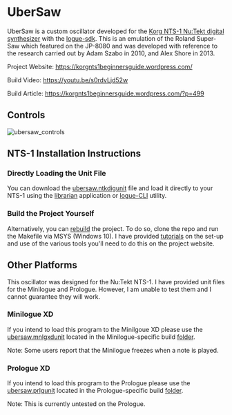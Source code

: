 # UberSaw
UberSaw is a custom oscillator developed for the [Korg NTS-1 Nu:Tekt digital synthesizer](https://www.korg.com/us/products/dj/nts_1/) with the [logue-sdk](https://github.com/korginc/logue-sdk). This is an emulation of the Roland Super-Saw which featured on the JP-8080 and was developed with reference to the research carried out by Adam Szabo in 2010, and Alex Shore in 2013.

Project Website:
https://korgnts1beginnersguide.wordpress.com/

Build Video:
https://youtu.be/s0rdvLjd52w

Build Article:
https://korgnts1beginnersguide.wordpress.com/?p=499

## Controls

![ubersaw_controls](https://user-images.githubusercontent.com/40239414/125534308-43eb3182-7a24-4f6b-8193-b27a17d7c3cb.png)

## NTS-1 Installation Instructions 

### Directly Loading the Unit File
You can download the [ubersaw.ntkdigunit](https://github.com/GrahamJamesKeane/UberSaw/blob/main/ubersaw.ntkdigunit) file and load it directly to your NTS-1 using the [librarian](https://korgnts1beginnersguide.wordpress.com/2021/07/06/compiling-and-loading-our-first-custom-project-the-waves-demo/2/) application or [logue-CLI](https://korgnts1beginnersguide.wordpress.com/2021/07/06/compiling-and-loading-our-first-custom-project-the-waves-demo/3/) utility.

### Build the Project Yourself
Alternatively, you can [rebuild](https://korgnts1beginnersguide.wordpress.com/2021/07/06/compiling-and-loading-our-first-custom-project-the-waves-demo/) the project. To do so, clone the repo and run the Makefile via MSYS (Windows 10). I have provided [tutorials](https://korgnts1beginnersguide.wordpress.com/setting-up-the-development-environment/) on the set-up and use of the various tools you'll need to do this on the project website.

## Other Platforms
This oscillator was designed for the Nu:Tekt NTS-1. I have provided unit files for the Minilogue and Prologue. However, I am unable to test them and I cannot guarantee they will work.

### Minilogue XD 
If you intend to load this program to the Minilgoue XD please use the [ubersaw.mnlgxdunit](https://github.com/GrahamJamesKeane/UberSaw/blob/main/ubersaw_MXD/ubersaw.mnlgxdunit) located in the Minilogue-specific build [folder](https://github.com/GrahamJamesKeane/UberSaw/tree/main/ubersaw_MXD).

Note: Some users report that the Minilogue freezes when a note is played.

### Prologue XD 
If you intend to load this program to the Prologue please use the [ubersaw.prlgunit](https://github.com/GrahamJamesKeane/UberSaw/blob/main/ubersaw_PRO/ubersaw.prlgunit) located in the Prologue-specific build [folder](https://github.com/GrahamJamesKeane/UberSaw/tree/main/ubersaw_PRO).

Note: This is currently untested on the Prologue.
